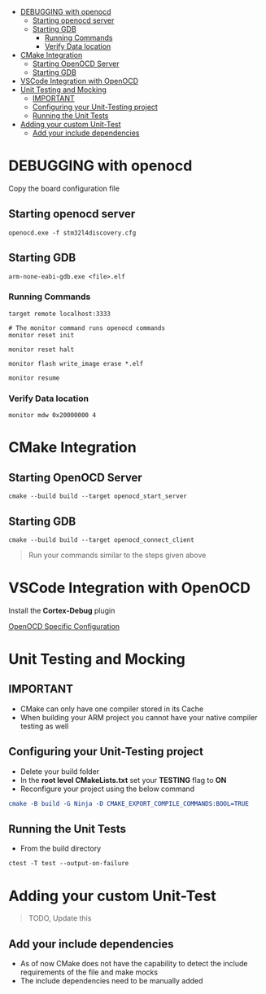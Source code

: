 - [DEBUGGING with openocd](#debugging-with-openocd)
  - [Starting openocd server](#starting-openocd-server)
  - [Starting GDB](#starting-gdb)
    - [Running Commands](#running-commands)
    - [Verify Data location](#verify-data-location)
- [CMake Integration](#cmake-integration)
  - [Starting OpenOCD Server](#starting-openocd-server-1)
  - [Starting GDB](#starting-gdb-1)
- [VSCode Integration with OpenOCD](#vscode-integration-with-openocd)
- [Unit Testing and Mocking](#unit-testing-and-mocking)
  - [IMPORTANT](#important)
  - [Configuring your Unit-Testing project](#configuring-your-unit-testing-project)
  - [Running the Unit Tests](#running-the-unit-tests)
- [Adding your custom Unit-Test](#adding-your-custom-unit-test)
  - [Add your include dependencies](#add-your-include-dependencies)

# DEBUGGING with openocd

Copy the board configuration file

## Starting openocd server

```
openocd.exe -f stm32l4discovery.cfg
```

## Starting GDB

```
arm-none-eabi-gdb.exe <file>.elf
```

### Running Commands

```
target remote localhost:3333

# The monitor command runs openocd commands
monitor reset init

monitor reset halt

monitor flash write_image erase *.elf

monitor resume
```

### Verify Data location

```
monitor mdw 0x20000000 4
```

# CMake Integration


## Starting OpenOCD Server

```
cmake --build build --target openocd_start_server
```

## Starting GDB

```
cmake --build build --target openocd_connect_client
```

> Run your commands similar to the steps given above

# VSCode Integration with OpenOCD

Install the **Cortex-Debug** plugin

[OpenOCD Specific Configuration](https://github.com/Marus/cortex-debug/wiki/OpenOCD-Specific-Configuration)

# Unit Testing and Mocking

## IMPORTANT

- CMake can only have one compiler stored in its Cache
- When building your ARM project you cannot have your native compiler testing as well


## Configuring your Unit-Testing project

- Delete your build folder
- In the **root level CMakeLists.txt** set your **TESTING** flag to **ON**
- Reconfigure your project using the below command

```cmake
cmake -B build -G Ninja -D CMAKE_EXPORT_COMPILE_COMMANDS:BOOL=TRUE
```

## Running the Unit Tests

- From the build directory
```
ctest -T test --output-on-failure
```

# Adding your custom Unit-Test

> TODO, Update this

## Add your include dependencies 

- As of now CMake does not have the capability to detect the include requirements of the file and make mocks
- The include dependencies need to be manually added

